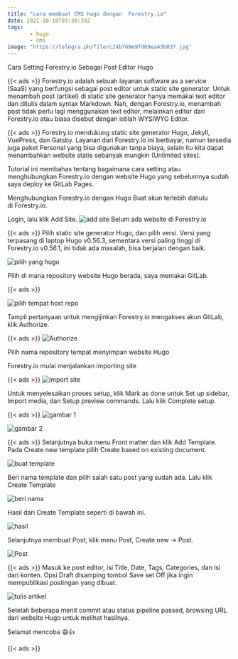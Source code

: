 ```yaml
---
title: "cara membuat CMS hugo dengan  Forestry.io"
date: 2021-10-10T03:30:39Z
tags: 
       - hugo
       - cms
image: "https://telegra.ph/file/c24b769e9fd69ea43b037.jpg"
---
```


Cara Setting Forestry.io Sebagai Post Editor Hugo

{{< ads >}}
Forestry.io adalah sebuah layanan software as a service (SaaS) yang berfungsi sebagai post editor untuk static site generator. Untuk menambah post (artikel) di static site generator hanya memakai text editor dan ditulis dalam syntax Markdown. Nah, dengan Forestry.io, menambah post tidak perlu lagi menggunakan text editor, melainkan editor dari Forestry.io atau biasa disebut dengan istilah WYSIWYG Editor.

{{< ads >}}
Forestry.io mendukung static site generator Hugo, Jekyll, VuePress, dan Gatsby. Layanan dari Forestry.io ini berbayar, namun tersedia juga paket Personal yang bisa digunakan tanpa biaya, selain itu kita dapat menambahkan website statis sebanyak mungkin (Unlimited sites).

Tutorial ini membahas tentang bagaimana cara setting atau menghubungkan Forestry.io dengan website Hugo yang sebelumnya sudah saya deploy ke GitLab Pages.

Menghubungkan Forestry.io dengan Hugo
Buat akun terlebih dahulu di Forestry.io.

Login, lalu klik Add Site.
![add site](/img/01.cara-setting-forestry-hugo_sites-forestry-min.jpg)
Belum ada website di Forestry.io

{{< ads >}}
Pilih static site generator Hugo, dan pilih versi. Versi yang terpasang di laptop Hugo v0.56.3, sementara versi paling tinggi di Forestry.io v0.56.1, ini tidak ada masalah, bisa berjalan dengan baik.

![pilih yang hugo](/img/02.cara-setting-forestry-hugo_select-static-site-generator-min.jpg)

Pilih di mana repository website Hugo berada, saya memakai GitLab.

{{< ads >}}

![pilih tempat host repo](/img/03.cara-setting-forestry-hugo_select-git-provider-min.jpg)

Tampil pertanyaan untuk mengijinkan Forestry.io mengakses akun GitLab, klik Authorize.

{{< ads >}}
![Authorize](/img/04.cara-setting-forestry-hugo_authorize-forestry-min.jpg)

Pilih nama repository tempat menyimpan website Hugo

Forestry.io mulai menjalankan importing site

{{< ads >}}
![import site](/img/06.cara-setting-forestry-hugo_importing-site-min.jpg)


Untuk menyelesaikan proses setup, klik Mark as done untuk Set up sidebar, Import media, dan Setup preview commands. Lalu klik Complete setup.

{{< ads >}}
![gambar 1](/img/08.cara-setting-forestry-hugo_finish-setup-process-min.jpg)

![gambar 2](/img/09.cara-setting-forestry-hugo_finish-setup-process-done-min.jpg)

{{< ads >}}
Selanjutnya buka menu Front matter dan klik Add Template.
Pada Create new template pilih Create based on existing document.

![buat template](/img/10.cara-setting-forestry-hugo_create-new-template-min.jpg)

Beri nama template dan pilih salah satu post yang sudah ada. Lalu klik Create Template

![beri nama](/img/11.cara-setting-forestry-hugo_add-template-min.jpg)

Hasil dari Create Template seperti di bawah ini.

![hasil](/img/12.cara-setting-forestry-hugo_template-fields-min.jpg)

Selanjutnya membuat Post, klik menu Post, Create new -> Post.

![Post](/img/13.cara-setting-forestry-hugo_posts-min.jpg)


{{< ads >}}
Masuk ke post editor, isi Title, Date, Tags, Categories, dan isi dari konten. Opsi Draft disamping tombol Save set Off jika ingin mempublikasi postingan yang dibuat.

![tulis artikel](/img/14.cara-setting-forestry-hugo_post-editor-min.jpg)

Setelah beberapa menit commit atau status pipeline passed, browsing URL dari website Hugo untuk melihat hasilnya.

Selamat mencoba 😄👍

{{< ads >}}
